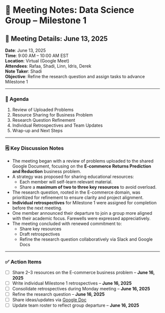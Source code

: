 # 📝 Meeting Notes: Data Science Group – Milestone 1

## 📅 Meeting Details: June 13, 2025

**Date**: June 13, 2025  
**Time**: 9:00 AM – 10:00 AM EST  
**Location**: Virtual (Google Meet)  
**Attendees**: Rafaa, Shadi, Linn, Idris, Derek  
**Note Taker**: Shadi  
**Objective**: Refine the research question and assign tasks to advance Milestone 1

---

### 📌 Agenda

1. Review of Uploaded Problems  
2. Resource Sharing for Business Problem  
3. Research Question Refinement  
4. Individual Retrospectives and Team Updates  
5. Wrap-up and Next Steps

---

### 🗒️ Key Discussion Notes

- The meeting began with a review of problems uploaded to the shared Google Document, focusing on the **E-commerce Returns Prediction and Reduction** business problem.
- A strategy was proposed for sharing educational resources:
  - Each member will self-learn relevant material.
  - Share a **maximum of two to three key resources** to avoid overload.
- The research question, rooted in the E-commerce domain, was prioritized for refinement to ensure clarity and project alignment.
- **Individual retrospectives** for Milestone 1 were assigned for completion before the next meeting.
- One member announced their departure to join a group more aligned with their academic focus. Farewells were expressed appreciatively.
- The meeting concluded with renewed commitment to:
  - Share key resources
  - Draft retrospectives
  - Refine the research question collaboratively via Slack and Google Docs

---

### ✅ Action Items

- [ ] Share 2–3 resources on the E-commerce business problem – **June 16, 2025**
- [ ] Write individual Milestone 1 retrospectives – **June 16, 2025**
- [ ] Consolidate retrospectives during Monday meeting – **June 16, 2025**
- [ ] Refine the research question – **June 16, 2025**
- [ ] Share ideas/updates via [Google Doc](https://docs.google.com/document/d/13iPKyEAhX499iiJYInLbcRKySS1p4R_upxixYhqclZs/edit?usp=sharing)
- [ ] Update team roster to reflect group departure – **June 16, 2025**
